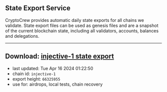 ## State Export Service
CryptoCrew provides automatic daily state exports for all chains we validate. State export files can be used as genesis files and are a snapshot of the current blockchain state, including all validators, accounts, balances and delegations.

---
**Download: [injective-1 state export](https://dl-eu2.ccvalidators.com/SERVICE/injective/injective-1_export_66325955.json)**
---

- last updated: Tue Apr 16 2024 01:22:50
- chain id: `injective-1`
- export height: `66325955`
- use for: airdrops, local tests, chain recovery
